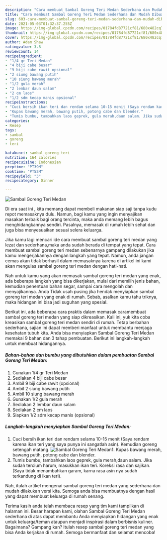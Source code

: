 ```yaml
---
description: "Cara membuat Sambal Goreng Teri Medan Sederhana dan Mudah Dibuat"
title: "Cara membuat Sambal Goreng Teri Medan Sederhana dan Mudah Dibuat"
slug: 603-cara-membuat-sambal-goreng-teri-medan-sederhana-dan-mudah-dibuat
date: 2021-05-03T01:32:37.255Z
image: https://img-global.cpcdn.com/recipes/01784fd87721cf81/680x482cq70/sambal-goreng-teri-medan-foto-resep-utama.jpg
thumbnail: https://img-global.cpcdn.com/recipes/01784fd87721cf81/680x482cq70/sambal-goreng-teri-medan-foto-resep-utama.jpg
cover: https://img-global.cpcdn.com/recipes/01784fd87721cf81/680x482cq70/sambal-goreng-teri-medan-foto-resep-utama.jpg
author: Adam Shaw
ratingvalue: 3.8
reviewcount: 14
recipeingredient:
- "1/4 gr Teri Medan"
- "4 biji cabe besar"
- "9 biji cabe rawit opsional"
- "2 siung bawang putih"
- "10 siung bawang merah"
- "1/2 gula merah"
- "2 lembar daun salam"
- "2 cm laos"
- "1/2 sdm kecap manis opsional"
recipeinstructions:
- "Cuci bersih ikan teri dan rendam selama 10-15 menit (Saya rendam karena ikan teri yang saya punya ini sangatlah asin). Kemudian goreng setengah matang."
- "Kupas bawang merah, bawang putih, potong cabe dan blender."
- "Tumis bumbu, tambahkan laos geprek, gula merah,daun salam. Jika sudah tercium harum, masukkan ikan teri. Koreksi rasa dan sajikan. (Saya tidak menambahkan garam, karna rasa asin nya sudah terkandung di ikan teri)."
categories:
- Resep
tags:
- sambal
- goreng
- teri

katakunci: sambal goreng teri 
nutrition: 164 calories
recipecuisine: Indonesian
preptime: "PT39M"
cooktime: "PT52M"
recipeyield: "3"
recipecategory: Dinner

---
```



![Sambal Goreng Teri Medan](https://img-global.cpcdn.com/recipes/01784fd87721cf81/680x482cq70/sambal-goreng-teri-medan-foto-resep-utama.jpg)

Di era  saat ini , kita memang dapat membeli makanan siap saji tanpa kudu repot memasaknya dulu. Namun, bagi kamu yang ingin menyajikan masakan terbaik bagi orang tercinta, maka anda memang lebih bagus menghidangkannya sendiri. Pasalnya, memasak di rumah lebih sehat dan juga bisa menyesuaikan sesuai selera keluarga.

Jika kamu lagi mencari ide cara membuat sambal goreng teri medan yang lezat dan sederhana,maka anda sudah berada di tempat yang tepat. Cara membuat sambal goreng teri medan  sebenarnya gampang dilakukan jika kamu mengerjakannya dengan langkah yang tepat. Namun, anda jangan cemas akan tidak berhasil dalam memasaknya 
karena di artikel ini kami akan mengulas sambal goreng teri medan dengan hati-hati.  



Nah untuk kamu yang akan memasak sambal goreng teri medan yang enak, ada beberapa langkah yang bisa dikerjakan, mulai dari memilih jenis bahan, kemudian penentuan bahan segar, sampai cara mengolah dan menyajikannya. Anda Tidak usah pusing jika hendak menyiapkan sambal goreng teri medan yang enak di rumah. Sebab, asalkan kamu  tahu triknya, maka hidangan ini bisa jadi suguhan yang spesial.

Berikut ini, ada beberapa cara praktis  dalam memasak caramembuat sambal goreng teri medan yang siap dikreasikan. Kali ini, yuk kita coba kreasikan sambal goreng teri medan sendiri di rumah. Tetap berbahan sederhana, sajian ini dapat memberi manfaat untuk membantu menjaga kesehatan tubuh kita. Anda bisa menyiapkan Sambal Goreng Teri Medan memakai 9 bahan dan 3 tahap pembuatan. Berikut ini langkah-langkah untuk membuat hidangannya.

<!--inarticleads1-->

##### Bahan-bahan dan bumbu yang dibutuhkan dalam pembuatan Sambal Goreng Teri Medan:

1. Gunakan 1/4 gr Teri Medan
1. Sediakan 4 biji cabe besar
1. Ambil 9 biji cabe rawit (opsional)
1. Ambil 2 siung bawang putih
1. Ambil 10 siung bawang merah
1. Gunakan 1/2 gula merah
1. Sediakan 2 lembar daun salam
1. Sediakan 2 cm laos
1. Siapkan 1/2 sdm kecap manis (opsional)




<!--inarticleads2-->

##### Langkah-langkah menyiapkan Sambal Goreng Teri Medan:

1. Cuci bersih ikan teri dan rendam selama 10-15 menit (Saya rendam karena ikan teri yang saya punya ini sangatlah asin). Kemudian goreng setengah matang.
<img src="https://img-global.cpcdn.com/steps/306940e01d68ae37/160x128cq70/sambal-goreng-teri-medan-langkah-memasak-1-foto.jpg" alt="Sambal Goreng Teri Medan">1. Kupas bawang merah, bawang putih, potong cabe dan blender.
1. Tumis bumbu, tambahkan laos geprek, gula merah,daun salam. Jika sudah tercium harum, masukkan ikan teri. Koreksi rasa dan sajikan. (Saya tidak menambahkan garam, karna rasa asin nya sudah terkandung di ikan teri).




Nah, itulah artikel mengenai  sambal goreng teri medan  yang sederhana dan mudah dilakukan versi kita. Semoga anda bisa membuatnya dengan hasil yang dapat membuat keluarga di rumah senang. 

Terima kasih anda telah membaca resep yang tim kami tampilkan di halaman ini. Besar harapan kami, olahan  Sambal Goreng Teri Medan sederhana di atas dapat membantu Anda menyiapkan hidangan yang enak untuk keluarga/teman ataupun menjadi inspirasi dalam berbisnis kuliner. Bagaimana? Gampang kan? Itulah resep sambal goreng teri medan yang bisa Anda kerjakan di rumah. Semoga bermanfaat dan selamat mencoba!

